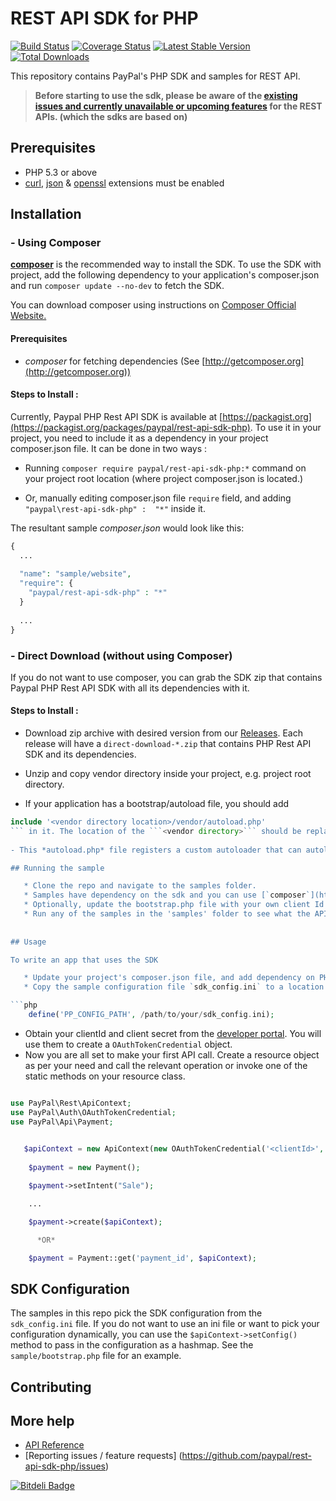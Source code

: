 # REST API SDK for PHP

[![Build Status](https://travis-ci.org/paypal/rest-api-sdk-php.png?branch=master)](https://travis-ci.org/paypal/rest-api-sdk-php) [![Coverage Status](https://coveralls.io/repos/paypal/rest-api-sdk-php/badge.png?branch=master)](https://coveralls.io/r/paypal/rest-api-sdk-php?branch=master) [![Latest Stable Version](https://poser.pugx.org/paypal/rest-api-sdk-php/v/stable.png)](https://packagist.org/packages/paypal/rest-api-sdk-php) [![Total Downloads](https://poser.pugx.org/paypal/rest-api-sdk-php/downloads.png)](https://packagist.org/packages/paypal/rest-api-sdk-php)

This repository contains PayPal's PHP SDK and samples for REST API.

> **Before starting to use the sdk, please be aware of the [existing issues and currently unavailable or upcoming features](https://github.com/paypal/rest-api-sdk-python/wiki/Existing-Issues-and-Unavailable%5CUpcoming-features) for the REST APIs. (which the sdks are based on)** 

## Prerequisites

   - PHP 5.3 or above
   - [curl](http://php.net/manual/en/book.curl.php), [json](http://php.net/manual/en/book.json.php) & [openssl](http://php.net/manual/en/book.openssl.php) extensions must be enabled

## Installation

### - Using Composer
[**composer**](https://getcomposer.org/) is the recommended way to install the SDK. To use the SDK with project, add the following dependency to your application's composer.json and run `composer update --no-dev` to fetch the SDK. 

You can download composer using instructions on [Composer Official Website.](https://getcomposer.org/download/)

#### Prerequisites
- *composer* for fetching dependencies (See [http://getcomposer.org](http://getcomposer.org))

#### Steps to Install :

Currently, Paypal PHP Rest API SDK is available at [https://packagist.org](https://packagist.org/packages/paypal/rest-api-sdk-php). To use it in your project, you need to include it as a dependency in your project composer.json file. It can be done in two ways :

* Running `composer require paypal/rest-api-sdk-php:*` command on your project root location (where project composer.json is located.)

* Or, manually editing composer.json file `require` field, and adding `"paypal\rest-api-sdk-php" :  "*"` inside it.

The resultant sample *composer.json* would look like this:

```php
{
  ...
  
  "name": "sample/website",
  "require": {
  	"paypal/rest-api-sdk-php" : "*"
  }
  
  ...
}
```

### - Direct Download (without using Composer)

If you do not want to use composer, you can grab the SDK zip that contains Paypal PHP Rest API SDK with all its dependencies with it. 

#### Steps to Install :
- Download zip archive with desired version from our [Releases](https://github.com/paypal/rest-api-sdk-php/releases). Each release will have a `direct-download-*.zip` that contains PHP Rest API SDK and its dependencies.

- Unzip and copy vendor directory inside your project, e.g. project root directory.

- If your application has a bootstrap/autoload file, you should add 
```php
include '<vendor directory location>/vendor/autoload.php'
``` in it. The location of the ```<vendor directory>``` should be replaced based on where you downloaded **vendor** directory in your application.
 
- This *autoload.php* file registers a custom autoloader that can autoload the PayPal SDK files, that allows you to access PHP SDK system in your application.

## Running the sample

   * Clone the repo and navigate to the samples folder.
   * Samples have dependency on the sdk and you can use [`composer`](http://getcomposer.org) to get the dependencies. Ensure that you have composer installed on your machine, navigate to the samples folder and run `composer update --no-dev`  to fetch the SDK.
   * Optionally, update the bootstrap.php file with your own client Id and client secret, that you could find from the [developer portal](https://developer.paypal.com)
   * Run any of the samples in the 'samples' folder to see what the APIs can do.
    
    
## Usage

To write an app that uses the SDK 

   * Update your project's composer.json file, and add dependency on PHP Rest API SDK by running `composer require paypal/rest-api-sdk-php:*` and run `composer update --no-dev` to fetch all dependencies.
   * Copy the sample configuration file `sdk_config.ini` to a location of your choice and let the SDK know your config path using the following define directive.

```php
    define('PP_CONFIG_PATH', /path/to/your/sdk_config.ini);
```
   * Obtain your clientId and client secret from the [developer portal](https://developer.paypal.com). You will use them to create a `OAuthTokenCredential` object.
   * Now you are all set to make your first API call. Create a resource object as per your need and call the relevant operation or invoke one of the static methods on your resource class.
    
```php

use PayPal\Rest\ApiContext;
use PayPal\Auth\OAuthTokenCredential;
use PayPal\Api\Payment;

 
   $apiContext = new ApiContext(new OAuthTokenCredential('<clientId>', '<clientSecret>'));
		
    $payment = new Payment();

    $payment->setIntent("Sale");

    ...

    $payment->create($apiContext);

      *OR*

    $payment = Payment::get('payment_id', $apiContext);
```

## SDK Configuration

The samples in this repo pick the SDK configuration from the `sdk_config.ini` file. If you do not want to use an ini file or want to pick your configuration dynamically, you can use the `$apiContext->setConfig()` method to pass in the configuration as a hashmap. See the `sample/bootstrap.php` file for an example.
	

## Contributing

## More help

   * [API Reference](https://developer.paypal.com/webapps/developer/docs/api/)
   * [Reporting issues / feature requests] (https://github.com/paypal/rest-api-sdk-php/issues)
   
[![Bitdeli Badge](https://d2weczhvl823v0.cloudfront.net/paypal/rest-api-sample-app-php/trend.png)](https://bitdeli.com/free "Bitdeli Badge")
